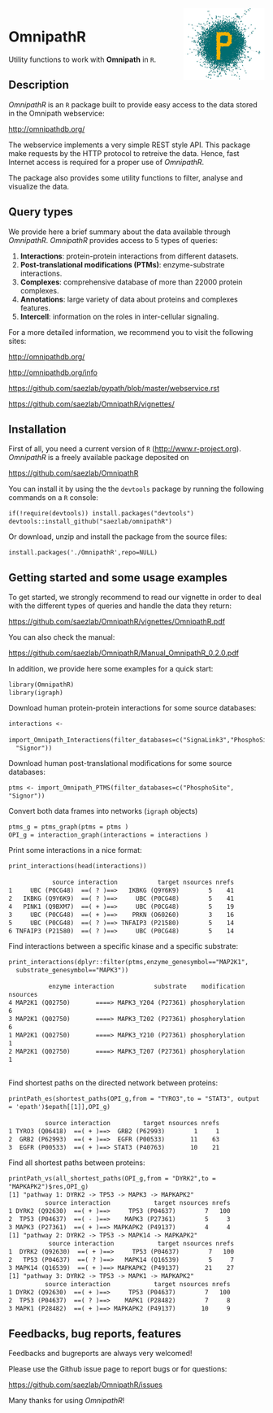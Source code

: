 <img src='figures/download.png' align="right" height="140" width="160">

# OmnipathR
Utility functions to work with **Omnipath** in `R`. 

## Description

*OmnipathR* is an `R` package built to provide easy access to the data stored 
in the Omnipath webservice: 
    
  <http://omnipathdb.org/>
    
The webservice implements a very simple REST style API. This package make 
requests by the HTTP protocol to retreive the data. Hence, fast Internet 
access is required for a proper use of *OmnipathR*. 

The package also provides some utility functions to filter, analyse and 
visualize the data.
    
## Query types

We provide here a brief summary about the data available through *OmnipathR*.
*OmnipathR* provides access to 5 types of queries:  

1. **Interactions**: protein-protein interactions from different datasets.
2. **Post-translational modifications (PTMs)**: enzyme-substrate interactions. 
3. **Complexes**: comprehensive database of more than 22000 protein complexes.
4. **Annotations**: large variety of data about proteins and complexes features.
5. **Intercell**: information on the roles in inter-cellular signaling.

For a more detailed information, we recommend you to visit the following sites:

  <http://omnipathdb.org/>
  
  <http://omnipathdb.org/info>
  
  <https://github.com/saezlab/pypath/blob/master/webservice.rst> 
  
  <https://github.com/saezlab/OmnipathR/vignettes/>
  

## Installation
First of all, you need a current version of `R` (<http://www.r-project.org>).
*OmnipathR* is a freely available package deposited on

  <https://github.com/saezlab/OmnipathR>

You can install it by using the the `devtools` package by running the following 
commands on a `R` console:
 
```{r}
if(!require(devtools)) install.packages("devtools")
devtools::install_github("saezlab/omnipathR") 
```

Or download, unzip and install the package from the source files:

```{r}
install.packages('./OmnipathR',repo=NULL)
```

## Getting started and some usage examples
To get started, we strongly recommend to read our vignette in order to deal with 
the different types of queries and handle the data they return:

  <https://github.com/saezlab/OmnipathR/vignettes/OmnipathR.pdf>

You can also check the manual:

   <https://github.com/saezlab/OmnipathR/Manual_OmnipathR_0.2.0.pdf>

In addition, we provide here some examples for a quick start: 

```{r}
library(OmnipathR)
library(igraph)
```

Download human protein-protein interactions for some source databases:  

```{r}
interactions <- 
  import_Omnipath_Interactions(filter_databases=c("SignaLink3","PhosphoSite", 
  "Signor"))
```


Download human post-translational modifications for some source databases:  

```{r}
ptms <- import_Omnipath_PTMS(filter_databases=c("PhosphoSite", "Signor"))
```

Convert both data frames into networks (`igraph` objects)
```{r}
ptms_g = ptms_graph(ptms = ptms )
OPI_g = interaction_graph(interactions = interactions )
```

Print some interactions in a nice format:  
```{r}
print_interactions(head(interactions))

            source interaction           target nsources nrefs
1     UBC (P0CG48)  ==( ? )==>   IKBKG (Q9Y6K9)        5    41
2   IKBKG (Q9Y6K9)  ==( ? )==>     UBC (P0CG48)        5    41
4   PINK1 (Q9BXM7)  ==( + )==>     UBC (P0CG48)        5    19
3     UBC (P0CG48)  ==( + )==>    PRKN (O60260)        3    16
5     UBC (P0CG48)  ==( ? )==> TNFAIP3 (P21580)        5    14
6 TNFAIP3 (P21580)  ==( ? )==>     UBC (P0CG48)        5    14
```

Find interactions between a specific kinase and a specific substrate:  
```{r}
print_interactions(dplyr::filter(ptms,enzyme_genesymbol=="MAP2K1",
  substrate_genesymbol=="MAPK3"))

           enzyme interaction           substrate    modification nsources
4 MAP2K1 (Q02750)       ====> MAPK3_Y204 (P27361) phosphorylation        6
3 MAP2K1 (Q02750)       ====> MAPK3_T202 (P27361) phosphorylation        6
1 MAP2K1 (Q02750)       ====> MAPK3_Y210 (P27361) phosphorylation        1
2 MAP2K1 (Q02750)       ====> MAPK3_T207 (P27361) phosphorylation        1
           
```

Find shortest paths on the directed network between proteins:  
```{r}
printPath_es(shortest_paths(OPI_g,from = "TYRO3",to = "STAT3", output = 'epath')$epath[[1]],OPI_g)

          source interaction         target nsources nrefs
1 TYRO3 (Q06418)  ==( + )==>  GRB2 (P62993)        1     1
2  GRB2 (P62993)  ==( + )==>  EGFR (P00533)       11    63
3  EGFR (P00533)  ==( + )==> STAT3 (P40763)       10    21
```

Find all shortest paths between proteins:  
```{r}
printPath_vs(all_shortest_paths(OPI_g,from = "DYRK2",to = "MAPKAPK2")$res,OPI_g)
[1] "pathway 1: DYRK2 -> TP53 -> MAPK3 -> MAPKAPK2"
          source interaction            target nsources nrefs
1 DYRK2 (Q92630)  ==( + )==>     TP53 (P04637)        7   100
2  TP53 (P04637)  ==( - )==>    MAPK3 (P27361)        5     3
3 MAPK3 (P27361)  ==( + )==> MAPKAPK2 (P49137)        4     4
[1] "pathway 2: DYRK2 -> TP53 -> MAPK14 -> MAPKAPK2"
           source interaction            target nsources nrefs
1  DYRK2 (Q92630)  ==( + )==>     TP53 (P04637)        7   100
2   TP53 (P04637)  ==( ? )==>   MAPK14 (Q16539)        5     7
3 MAPK14 (Q16539)  ==( + )==> MAPKAPK2 (P49137)       21    27
[1] "pathway 3: DYRK2 -> TP53 -> MAPK1 -> MAPKAPK2"
          source interaction            target nsources nrefs
1 DYRK2 (Q92630)  ==( + )==>     TP53 (P04637)        7   100
2  TP53 (P04637)  ==( ? )==>    MAPK1 (P28482)        7     8
3 MAPK1 (P28482)  ==( + )==> MAPKAPK2 (P49137)       10     9
```

## Feedbacks, bug reports, features
Feedbacks and bugreports are always very welcomed!  

Please use the Github issue page to report bugs or for questions: 

  <https://github.com/saezlab/OmnipathR/issues>

Many thanks for using *OmnipathR*!
